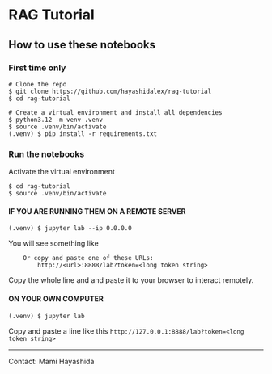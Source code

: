# RAG Tutorial

## How to use these notebooks

### First time only

```
# Clone the repo
$ git clone https://github.com/hayashidalex/rag-tutorial
$ cd rag-tutorial

# Create a virtual environment and install all dependencies
$ python3.12 -m venv .venv
$ source .venv/bin/activate
(.venv) $ pip install -r requirements.txt
```

 ### Run the notebooks

Activate the virtual environment
 ```
$ cd rag-tutorial
$ source .venv/bin/activate
```

#### IF YOU ARE RUNNING THEM ON A REMOTE SERVER

```
(.venv) $ jupyter lab --ip 0.0.0.0
```

You will see something like 

```
    Or copy and paste one of these URLs:
        http://<url>:8888/lab?token=<long token string>
```

Copy the whole line and and paste it to your browser to interact remotely.

#### ON YOUR OWN COMPUTER

```
(.venv) $ jupyter lab
```

Copy and paste a line like this `http://127.0.0.1:8888/lab?token=<long token string>`


--------

Contact: Mami Hayashida


